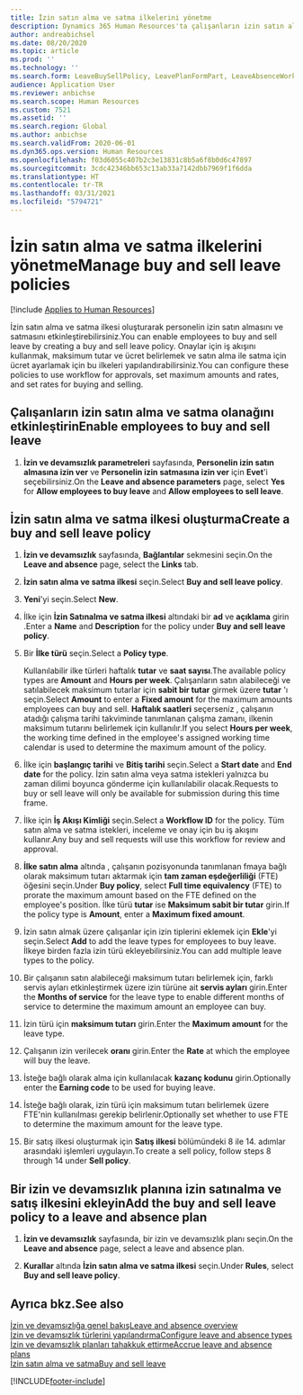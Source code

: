 ```yaml
---
title: İzin satın alma ve satma ilkelerini yönetme
description: Dynamics 365 Human Resources'ta çalışanların izin satın alma ve satma olanağı sağlayabilirsiniz.
author: andreabichsel
ms.date: 08/20/2020
ms.topic: article
ms.prod: ''
ms.technology: ''
ms.search.form: LeaveBuySellPolicy, LeavePlanFormPart, LeaveAbsenceWorkspace
audience: Application User
ms.reviewer: anbichse
ms.search.scope: Human Resources
ms.custom: 7521
ms.assetid: ''
ms.search.region: Global
ms.author: anbichse
ms.search.validFrom: 2020-06-01
ms.dyn365.ops.version: Human Resources
ms.openlocfilehash: f03d6055c407b2c3e13831c8b5a6f8b0d6c47897
ms.sourcegitcommit: 3cdc42346bb653c13ab33a7142dbb7969f1f6dda
ms.translationtype: HT
ms.contentlocale: tr-TR
ms.lasthandoff: 03/31/2021
ms.locfileid: "5794721"
---
```

# <a name="manage-buy-and-sell-leave-policies"></a><span data-ttu-id="92ad4-103">İzin satın alma ve satma ilkelerini yönetme</span><span class="sxs-lookup"><span data-stu-id="92ad4-103">Manage buy and sell leave policies</span></span>

[!include [Applies to Human Resources](../includes/applies-to-hr.md)]

<span data-ttu-id="92ad4-104">İzin satın alma ve satma ilkesi oluşturarak personelin izin satın almasını ve satmasını etkinleştirebilirsiniz.</span><span class="sxs-lookup"><span data-stu-id="92ad4-104">You can enable employees to buy and sell leave by creating a buy and sell leave policy.</span></span> <span data-ttu-id="92ad4-105">Onaylar için iş akışını kullanmak, maksimum tutar ve ücret belirlemek ve satın alma ile satma için ücret ayarlamak için bu ilkeleri yapılandırabilirsiniz.</span><span class="sxs-lookup"><span data-stu-id="92ad4-105">You can configure these policies to use workflow for approvals, set maximum amounts and rates, and set rates for buying and selling.</span></span> 

## <a name="enable-employees-to-buy-and-sell-leave"></a><span data-ttu-id="92ad4-106">Çalışanların izin satın alma ve satma olanağını etkinleştirin</span><span class="sxs-lookup"><span data-stu-id="92ad4-106">Enable employees to buy and sell leave</span></span>

1. <span data-ttu-id="92ad4-107">**İzin ve devamsızlık parametreleri** sayfasında, **Personelin izin satın almasına izin ver** ve **Personelin izin satmasına izin ver** için **Evet**'i seçebilirsiniz.</span><span class="sxs-lookup"><span data-stu-id="92ad4-107">On the **Leave and absence parameters** page, select **Yes** for **Allow employees to buy leave** and **Allow employees to sell leave**.</span></span>

## <a name="create-a-buy-and-sell-leave-policy"></a><span data-ttu-id="92ad4-108">İzin satın alma ve satma ilkesi oluşturma</span><span class="sxs-lookup"><span data-stu-id="92ad4-108">Create a buy and sell leave policy</span></span>

1. <span data-ttu-id="92ad4-109">**İzin ve devamsızlık** sayfasında, **Bağlantılar** sekmesini seçin.</span><span class="sxs-lookup"><span data-stu-id="92ad4-109">On the **Leave and absence** page, select the **Links** tab.</span></span> 

2. <span data-ttu-id="92ad4-110">**İzin satın alma ve satma ilkesi** seçin.</span><span class="sxs-lookup"><span data-stu-id="92ad4-110">Select **Buy and sell leave policy**.</span></span>

3. <span data-ttu-id="92ad4-111">**Yeni**'yi seçin.</span><span class="sxs-lookup"><span data-stu-id="92ad4-111">Select **New**.</span></span>

4. <span data-ttu-id="92ad4-112">İlke için **İzin Satınalma ve satma ilkesi** altındaki bir **ad** ve **açıklama** girin .</span><span class="sxs-lookup"><span data-stu-id="92ad4-112">Enter a **Name** and **Description** for the policy under **Buy and sell leave policy**.</span></span> 

5. <span data-ttu-id="92ad4-113">Bir **İlke türü** seçin.</span><span class="sxs-lookup"><span data-stu-id="92ad4-113">Select a **Policy type**.</span></span> 

   <span data-ttu-id="92ad4-114">Kullanılabilir ilke türleri haftalık **tutar** ve **saat sayısı**.</span><span class="sxs-lookup"><span data-stu-id="92ad4-114">The available policy types are **Amount** and **Hours per week**.</span></span> <span data-ttu-id="92ad4-115">Çalışanların satın alabileceği ve satılabilecek maksimum tutarlar için **sabit bir tutar** girmek üzere **tutar** 'ı seçin.</span><span class="sxs-lookup"><span data-stu-id="92ad4-115">Select **Amount** to enter a **Fixed amount** for the maximum amounts employees can buy and sell.</span></span> <span data-ttu-id="92ad4-116">**Haftalık saatleri** seçerseniz , çalışanın atadığı çalışma tarihi takviminde tanımlanan çalışma zamanı, ilkenin maksimum tutarını belirlemek için kullanılır.</span><span class="sxs-lookup"><span data-stu-id="92ad4-116">If you select **Hours per week**, the working time defined in the employee's assigned working time calendar is used to determine the maximum amount of the policy.</span></span> 

6. <span data-ttu-id="92ad4-117">İlke için **başlangıç tarihi** ve **Bitiş tarihi** seçin.</span><span class="sxs-lookup"><span data-stu-id="92ad4-117">Select a **Start date** and **End date** for the policy.</span></span> <span data-ttu-id="92ad4-118">İzin satın alma veya satma istekleri yalnızca bu zaman dilimi boyunca gönderme için kullanılabilir olacak.</span><span class="sxs-lookup"><span data-stu-id="92ad4-118">Requests to buy or sell leave will only be available for submission during this time frame.</span></span> 

7. <span data-ttu-id="92ad4-119">İlke için **İş Akışı Kimliği** seçin.</span><span class="sxs-lookup"><span data-stu-id="92ad4-119">Select a **Workflow ID** for the policy.</span></span> <span data-ttu-id="92ad4-120">Tüm satın alma ve satma istekleri, inceleme ve onay için bu iş akışını kullanır.</span><span class="sxs-lookup"><span data-stu-id="92ad4-120">Any buy and sell requests will use this workflow for review and approval.</span></span> 

8. <span data-ttu-id="92ad4-121">**İlke satın alma** altında , çalışanın pozisyonunda tanımlanan fmaya bağlı olarak maksimum tutarı aktarmak için **tam zaman eşdeğerliliği** (FTE) öğesini seçin.</span><span class="sxs-lookup"><span data-stu-id="92ad4-121">Under **Buy policy**, select **Full time equivalency** (FTE) to prorate the maximum amount based on the FTE defined on the employee's position.</span></span> <span data-ttu-id="92ad4-122">İlke türü **tutar** ise **Maksimum sabit bir tutar** girin.</span><span class="sxs-lookup"><span data-stu-id="92ad4-122">If the policy type is **Amount**, enter a **Maximum fixed amount**.</span></span> 

9. <span data-ttu-id="92ad4-123">İzin satın almak üzere çalışanlar için izin tiplerini eklemek için **Ekle**'yi seçin.</span><span class="sxs-lookup"><span data-stu-id="92ad4-123">Select **Add** to add the leave types for employees to buy leave.</span></span> <span data-ttu-id="92ad4-124">İlkeye birden fazla izin türü ekleyebilirsiniz.</span><span class="sxs-lookup"><span data-stu-id="92ad4-124">You can add multiple leave types to the policy.</span></span> 

10. <span data-ttu-id="92ad4-125">Bir çalışanın satın alabileceği maksimum tutarı belirlemek için, farklı servis ayları etkinleştirmek üzere izin türüne ait **servis ayları** girin.</span><span class="sxs-lookup"><span data-stu-id="92ad4-125">Enter the **Months of service** for the leave type to enable different months of service to determine the maximum amount an employee can buy.</span></span> 

11. <span data-ttu-id="92ad4-126">İzin türü için **maksimum tutarı** girin.</span><span class="sxs-lookup"><span data-stu-id="92ad4-126">Enter the **Maximum amount** for the leave type.</span></span> 

12. <span data-ttu-id="92ad4-127">Çalışanın izin verilecek **oranı** girin.</span><span class="sxs-lookup"><span data-stu-id="92ad4-127">Enter the **Rate** at which the employee will buy the leave.</span></span> 

13. <span data-ttu-id="92ad4-128">İsteğe bağlı olarak alma için kullanılacak **kazanç kodunu** girin.</span><span class="sxs-lookup"><span data-stu-id="92ad4-128">Optionally enter the **Earning code** to be used for buying leave.</span></span> 

14. <span data-ttu-id="92ad4-129">İsteğe bağlı olarak, izin türü için maksimum tutarı belirlemek üzere FTE'nin kullanılması gerekip belirlenir.</span><span class="sxs-lookup"><span data-stu-id="92ad4-129">Optionally set whether to use FTE to determine the maximum amount for the leave type.</span></span> 

15. <span data-ttu-id="92ad4-130">Bir satış ilkesi oluşturmak için **Satış ilkesi** bölümündeki 8 ile 14. adımlar arasındaki işlemleri uygulayın.</span><span class="sxs-lookup"><span data-stu-id="92ad4-130">To create a sell policy, follow steps 8 through 14 under **Sell policy**.</span></span> 

## <a name="add-the-buy-and-sell-leave-policy-to-a-leave-and-absence-plan"></a><span data-ttu-id="92ad4-131">Bir izin ve devamsızlık planına izin satınalma ve satış ilkesini ekleyin</span><span class="sxs-lookup"><span data-stu-id="92ad4-131">Add the buy and sell leave policy to a leave and absence plan</span></span>

1. <span data-ttu-id="92ad4-132">**İzin ve devamsızlık** sayfasında, bir izin ve devamsızlık planı seçin.</span><span class="sxs-lookup"><span data-stu-id="92ad4-132">On the **Leave and absence** page, select a leave and absence plan.</span></span>

2. <span data-ttu-id="92ad4-133">**Kurallar** altında **İzin satın alma ve satma ilkesi** seçin.</span><span class="sxs-lookup"><span data-stu-id="92ad4-133">Under **Rules**, select **Buy and sell leave policy**.</span></span>

## <a name="see-also"></a><span data-ttu-id="92ad4-134">Ayrıca bkz.</span><span class="sxs-lookup"><span data-stu-id="92ad4-134">See also</span></span>

[<span data-ttu-id="92ad4-135">İzin ve devamsızlığa genel bakış</span><span class="sxs-lookup"><span data-stu-id="92ad4-135">Leave and absence overview</span></span>](hr-leave-and-absence-overview.md)</br>
[<span data-ttu-id="92ad4-136">İzin ve devamsızlık türlerini yapılandırma</span><span class="sxs-lookup"><span data-stu-id="92ad4-136">Configure leave and absence types</span></span>](hr-leave-and-absence-types.md)</br>
[<span data-ttu-id="92ad4-137">İzin ve devamsızlık planları tahakkuk ettirme</span><span class="sxs-lookup"><span data-stu-id="92ad4-137">Accrue leave and absence plans</span></span>](hr-leave-and-absence-accrue.md)</br>
[<span data-ttu-id="92ad4-138">İzin satın alma ve satma</span><span class="sxs-lookup"><span data-stu-id="92ad4-138">Buy and sell leave</span></span>](hr-employee-self-service-buy-sell-leave.md)



[!INCLUDE[footer-include](../includes/footer-banner.md)]